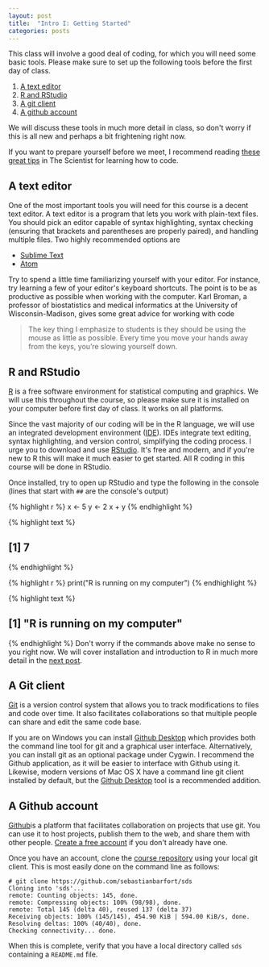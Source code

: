 ```yaml
---
layout: post
title:  "Intro I: Getting Started"
categories: posts
---
```


This class will involve a good deal of coding, for which you will need some basic tools. Please make sure to set up the following tools before the first day of class.

1. [A text editor](#a-text-editor)
2. [R and RStudio](#r-and-rstudio)
3. [A git client](#a-git-client)
4. [A github account](#a-github-account)  

We will discuss these tools in much more detail in class, so don't worry if this is all new and perhaps a bit frightening right now.

If you want to prepare yourself before we meet, I recommend reading [these great tips](http://www.the-scientist.com/?articles.view/articleNo/43632/title/Get-With-the-Program/) in The Scientist for learning how to code.

## A text editor

One of the most important tools you will need for this course is a decent text editor. A text editor is a program that lets you work with plain-text files. You should pick an editor capable of syntax highlighting, syntax checking (ensuring that brackets and parentheses are properly paired), and handling multiple files. Two highly recommended options are

- [Sublime Text](http://www.sublimetext.com/)
- [Atom](https://atom.io/)

Try to spend a little time familiarizing yourself with your editor. For instance, try learning a few of your editor's keyboard shortcuts. The point is to be as productive as possible when working with the computer.
Karl Broman, a professor of biostatistics and medical informatics at the University of Wisconsin-Madison, gives some great advice for working with code

> The key thing I emphasize to students is they should be using the mouse as
> little as possible. Every time you move your hands away from the keys,
> you’re slowing yourself down.

## R and RStudio

[R](http://www.r-project.org/) is a free software environment for statistical computing and graphics. We will use this throughout the course, so please make sure it is installed on your computer before first day of class. It works on all platforms.

Since the vast majority of our coding will be in the R language, we will use an integrated development environment ([IDE](http://en.wikipedia.org/wiki/Integrated_development_environment)). IDEs integrate text editing, syntax highlighting, and version control,
simplifying the coding process. I urge you to download and use [RStudio](http://www.rstudio.com/). It's free and modern, and if you're new to R this will make it much easier to get started. All R coding in this course will be done in RStudio.

Once installed, try to open up RStudio and type the following in the console (lines that start with `##` are the console's output)


{% highlight r %}
x <- 5
y <- 2
x + y
{% endhighlight %}



{% highlight text %}
## [1] 7
{% endhighlight %}



{% highlight r %}
print("R is running on my computer")
{% endhighlight %}



{% highlight text %}
## [1] "R is running on my computer"
{% endhighlight %}
Don't worry if the commands above make no sense to you right now. We will cover installation and introduction to R in much more detail in the [next post](xxx).

## A Git client

[Git](http://git-scm.com) is a version control system that allows you to track modifications to files and code over time. It also facilitates collaborations so that multiple people can share and edit the same code base.

If you are on Windows you can install [Github Desktop](https://desktop.github.com) which provides both the command line tool for git and a graphical user interface. Alternatively, you can install git as an optional package under Cygwin. I recommend the Github application, as it will be easier to interface with Github using it. Likewise, modern versions of Mac OS X have a command line git client installed by default, but the [Github Desktop](https://desktop.github.com) tool is a recommended addition.

## A Github account

[Github](http://github.com)is a platform that facilitates collaboration on projects that use git. You can use it to host projects, publish them to the web, and share them with other people. [Create a free account](https://help.github.com/articles/signing-up-for-a-new-github-account/) if you don't already have one.

Once you have an account, clone the [course repository](https://github.com/sebastianbarfort/sds) using your local git client. This is most easily done on the command line as follows:

    # git clone https://github.com/sebastianbarfort/sds
	Cloning into 'sds'...
	remote: Counting objects: 145, done.
	remote: Compressing objects: 100% (98/98), done.
	remote: Total 145 (delta 40), reused 137 (delta 37)
	Receiving objects: 100% (145/145), 454.90 KiB | 594.00 KiB/s, done.
	Resolving deltas: 100% (40/40), done.
	Checking connectivity... done.

When this is complete, verify that you have a local directory called ``sds`` containing a ``README.md`` file.
